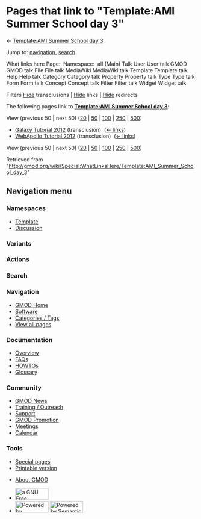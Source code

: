<div id="mw-page-base" class="noprint">

</div>

<div id="mw-head-base" class="noprint">

</div>

<div id="content" class="mw-body" role="main">

<span id="top"></span>

<div id="mw-js-message" style="display:none;">

</div>



# <span dir="auto">Pages that link to "Template:AMI Summer School day 3"</span>

<div id="bodyContent">

<div id="contentSub">

← [Template:AMI Summer School day
3](/wiki/Template:AMI_Summer_School_day_3 "Template:AMI Summer School day 3")

</div>

<div id="jump-to-nav" class="mw-jump">

Jump to: [navigation](#mw-navigation), [search](#p-search)

</div>

<div id="mw-content-text">

What links here Page:  Namespace:  all (Main) Talk User User talk GMOD
GMOD talk File File talk MediaWiki MediaWiki talk Template Template talk
Help Help talk Category Category talk Property Property talk Type Type
talk Form Form talk Concept Concept talk Filter Filter talk Widget
Widget talk

Filters
[Hide](/mediawiki/index.php?title=Special:WhatLinksHere/Template:AMI_Summer_School_day_3&hidetrans=1 "Special:WhatLinksHere/Template:AMI Summer School day 3")
transclusions \|
[Hide](/mediawiki/index.php?title=Special:WhatLinksHere/Template:AMI_Summer_School_day_3&hidelinks=1 "Special:WhatLinksHere/Template:AMI Summer School day 3")
links \|
[Hide](/mediawiki/index.php?title=Special:WhatLinksHere/Template:AMI_Summer_School_day_3&hideredirs=1 "Special:WhatLinksHere/Template:AMI Summer School day 3")
redirects

The following pages link to **[Template:AMI Summer School day
3](/wiki/Template:AMI_Summer_School_day_3 "Template:AMI Summer School day 3")**:

View (previous 50 \| next 50)
([20](/mediawiki/index.php?title=Special:WhatLinksHere/Template:AMI_Summer_School_day_3&limit=20 "Special:WhatLinksHere/Template:AMI Summer School day 3")
\|
[50](/mediawiki/index.php?title=Special:WhatLinksHere/Template:AMI_Summer_School_day_3&limit=50 "Special:WhatLinksHere/Template:AMI Summer School day 3")
\|
[100](/mediawiki/index.php?title=Special:WhatLinksHere/Template:AMI_Summer_School_day_3&limit=100 "Special:WhatLinksHere/Template:AMI Summer School day 3")
\|
[250](/mediawiki/index.php?title=Special:WhatLinksHere/Template:AMI_Summer_School_day_3&limit=250 "Special:WhatLinksHere/Template:AMI Summer School day 3")
\|
[500](/mediawiki/index.php?title=Special:WhatLinksHere/Template:AMI_Summer_School_day_3&limit=500 "Special:WhatLinksHere/Template:AMI Summer School day 3"))

- [Galaxy Tutorial
  2012](/wiki/Galaxy_Tutorial_2012 "Galaxy Tutorial 2012")
  (transclusion) ‎ <span class="mw-whatlinkshere-tools">([←
  links](/mediawiki/index.php?title=Special:WhatLinksHere&target=Galaxy+Tutorial+2012 "Special:WhatLinksHere"))</span>
- [WebApollo Tutorial
  2012](/wiki/WebApollo_Tutorial_2012 "WebApollo Tutorial 2012")
  (transclusion) ‎ <span class="mw-whatlinkshere-tools">([←
  links](/mediawiki/index.php?title=Special:WhatLinksHere&target=WebApollo+Tutorial+2012 "Special:WhatLinksHere"))</span>

View (previous 50 \| next 50)
([20](/mediawiki/index.php?title=Special:WhatLinksHere/Template:AMI_Summer_School_day_3&limit=20 "Special:WhatLinksHere/Template:AMI Summer School day 3")
\|
[50](/mediawiki/index.php?title=Special:WhatLinksHere/Template:AMI_Summer_School_day_3&limit=50 "Special:WhatLinksHere/Template:AMI Summer School day 3")
\|
[100](/mediawiki/index.php?title=Special:WhatLinksHere/Template:AMI_Summer_School_day_3&limit=100 "Special:WhatLinksHere/Template:AMI Summer School day 3")
\|
[250](/mediawiki/index.php?title=Special:WhatLinksHere/Template:AMI_Summer_School_day_3&limit=250 "Special:WhatLinksHere/Template:AMI Summer School day 3")
\|
[500](/mediawiki/index.php?title=Special:WhatLinksHere/Template:AMI_Summer_School_day_3&limit=500 "Special:WhatLinksHere/Template:AMI Summer School day 3"))

</div>

<div class="printfooter">

Retrieved from
"<http://gmod.org/wiki/Special:WhatLinksHere/Template:AMI_Summer_School_day_3>"

</div>

<div id="catlinks" class="catlinks catlinks-allhidden">

</div>

<div class="visualClear">

</div>

</div>

</div>

<div id="mw-navigation">

## Navigation menu

<div id="mw-head">



<div id="left-navigation">

<div id="p-namespaces" class="vectorTabs" role="navigation"
aria-labelledby="p-namespaces-label">

### Namespaces

- <span id="ca-nstab-template"><a href="/wiki/Template:AMI_Summer_School_day_3" accesskey="c"
  title="View the template [c]">Template</a></span>
- <span id="ca-talk"><a
  href="/mediawiki/index.php?title=Template_talk:AMI_Summer_School_day_3&amp;action=edit&amp;redlink=1"
  accesskey="t"
  title="Discussion about the content page [t]">Discussion</a></span>

</div>

<div id="p-variants" class="vectorMenu emptyPortlet" role="navigation"
aria-labelledby="p-variants-label">

### 

### Variants[](#)

<div class="menu">

</div>

</div>

</div>

<div id="right-navigation">



<div id="p-cactions" class="vectorMenu emptyPortlet" role="navigation"
aria-labelledby="p-cactions-label">

### Actions[](#)

<div class="menu">

</div>

</div>

<div id="p-search" role="search">

### Search

<div id="simpleSearch">

</div>

</div>

</div>

</div>

<div id="mw-panel">

<div id="p-logo" role="banner">

<a href="/wiki/Main_Page"
style="background-image: url(http://gmod.org/images/GMOD-cogs.png);"
title="Visit the main page"></a>

</div>

<div id="p-Navigation" class="portal" role="navigation"
aria-labelledby="p-Navigation-label">

### Navigation

<div class="body">

- <span id="n-GMOD-Home">[GMOD Home](/wiki/Main_Page)</span>
- <span id="n-Software">[Software](/wiki/GMOD_Components)</span>
- <span id="n-Categories-.2F-Tags">[Categories /
  Tags](/wiki/Categories)</span>
- <span id="n-View-all-pages">[View all
  pages](/wiki/Special:AllPages)</span>

</div>

</div>

<div id="p-Documentation" class="portal" role="navigation"
aria-labelledby="p-Documentation-label">

### Documentation

<div class="body">

- <span id="n-Overview">[Overview](/wiki/Overview)</span>
- <span id="n-FAQs">[FAQs](/wiki/Category:FAQ)</span>
- <span id="n-HOWTOs">[HOWTOs](/wiki/Category:HOWTO)</span>
- <span id="n-Glossary">[Glossary](/wiki/Glossary)</span>

</div>

</div>

<div id="p-Community" class="portal" role="navigation"
aria-labelledby="p-Community-label">

### Community

<div class="body">

- <span id="n-GMOD-News">[GMOD News](/wiki/GMOD_News)</span>
- <span id="n-Training-.2F-Outreach">[Training /
  Outreach](/wiki/Training_and_Outreach)</span>
- <span id="n-Support">[Support](/wiki/Support)</span>
- <span id="n-GMOD-Promotion">[GMOD
  Promotion](/wiki/GMOD_Promotion)</span>
- <span id="n-Meetings">[Meetings](/wiki/Meetings)</span>
- <span id="n-Calendar">[Calendar](/wiki/Calendar)</span>

</div>

</div>

<div id="p-tb" class="portal" role="navigation"
aria-labelledby="p-tb-label">

### Tools

<div class="body">

- <span id="t-specialpages"><a href="/wiki/Special:SpecialPages" accesskey="q"
  title="A list of all special pages [q]">Special pages</a></span>
- <span id="t-print"><a
  href="/mediawiki/index.php?title=Special:WhatLinksHere/Template:AMI_Summer_School_day_3&amp;printable=yes"
  rel="alternate" accesskey="p"
  title="Printable version of this page [p]">Printable version</a></span>

</div>

</div>

</div>

</div>

<div id="footer" role="contentinfo">

- <span id="footer-places-about">[About
  GMOD](/wiki/GMOD:About "GMOD:About")</span>

<!-- -->

- <span id="footer-copyrightico">[<img src="http://www.gnu.org/graphics/gfdl-logo-small.png" width="88"
  height="31" alt="a GNU Free Documentation License" />](http://www.gnu.org/licenses/fdl-1.3.html)</span>
- <span id="footer-poweredbyico">[<img src="/mediawiki/skins/common/images/poweredby_mediawiki_88x31.png"
  width="88" height="31" alt="Powered by MediaWiki" />](//www.mediawiki.org/)
  [<img
  src="/mediawiki/extensions/SemanticMediaWiki/includes/../resources/images/smw_button.png"
  width="88" height="31" alt="Powered by Semantic MediaWiki" />](https://www.semantic-mediawiki.org/wiki/Semantic_MediaWiki)</span>

<div style="clear:both">

</div>

</div>
